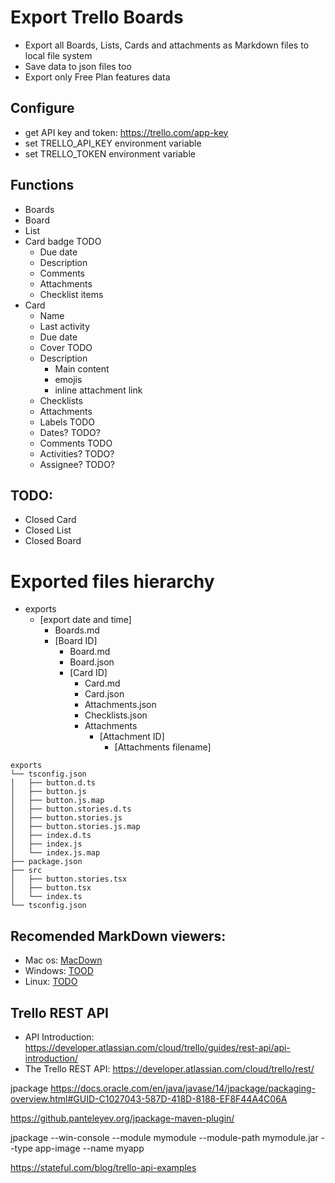 # Export Trello Boards 
* Export all Boards, Lists, Cards and attachments as Markdown files to local file system
* Save data to json files too
* Export only Free Plan features data 

## Configure
* get API key and token: https://trello.com/app-key
* set TRELLO_API_KEY environment variable 
* set TRELLO_TOKEN environment variable

## Functions
* Boards
* Board
* List
* Card badge TODO
  * Due date
  * Description
  * Comments
  * Attachments
  * Checklist items
* Card
  * Name
  * Last activity
  * Due date
  * Cover TODO
  * Description
    * Main content 
    * emojis 
    * inline attachment link
  * Checklists
  * Attachments
  * Labels TODO
  * Dates? TODO?
  * Comments TODO
  * Activities? TODO?
  * Assignee? TODO?

## TODO:
* Closed Card
* Closed List
* Closed Board

# Exported files hierarchy
* exports
  * [export date and time]
    * Boards.md
    * [Board ID]
      * Board.md
      * Board.json
      * [Card ID]
        * Card.md
        * Card.json
        * Attachments.json
        * Checklists.json
        * Attachments
          * [Attachment ID]
            * [Attachments filename]

```
exports
└── tsconfig.json
│   ├── button.d.ts
│   ├── button.js
│   ├── button.js.map
│   ├── button.stories.d.ts
│   ├── button.stories.js
│   ├── button.stories.js.map
│   ├── index.d.ts
│   ├── index.js
│   └── index.js.map
├── package.json
├── src
│   ├── button.stories.tsx
│   ├── button.tsx
│   └── index.ts
└── tsconfig.json
```
## Recomended MarkDown viewers:
* Mac os: [MacDown](https://macdown.uranusjr.com/)
* Windows: [TOOD](https://github.com/imrezol/trello_exporter)
* Linux: [TODO](https://github.com/imrezol/trello_exporter)

## Trello REST API
* API Introduction: https://developer.atlassian.com/cloud/trello/guides/rest-api/api-introduction/
* The Trello REST API: https://developer.atlassian.com/cloud/trello/rest/


jpackage
https://docs.oracle.com/en/java/javase/14/jpackage/packaging-overview.html#GUID-C1027043-587D-418D-8188-EF8F44A4C06A

https://github.panteleyev.org/jpackage-maven-plugin/

jpackage --win-console --module mymodule --module-path mymodule.jar --type app-image --name myapp

https://stateful.com/blog/trello-api-examples
